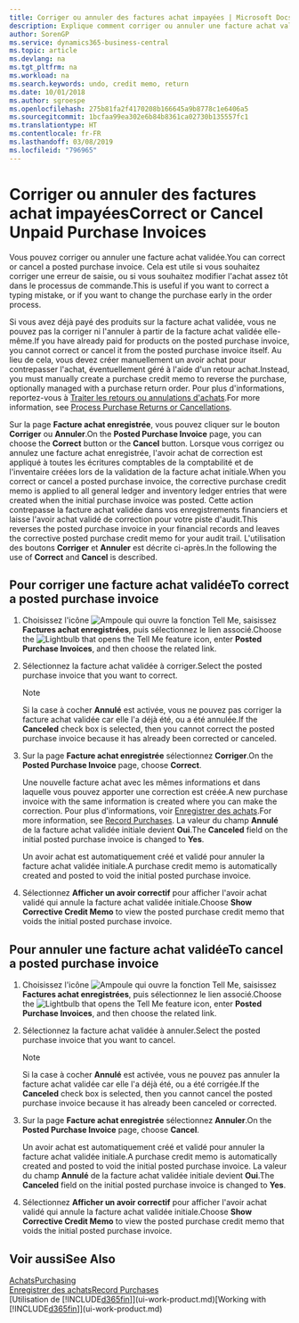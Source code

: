 ```yaml
---
title: Corriger ou annuler des factures achat impayées | Microsoft Docs
description: Explique comment corriger ou annuler une facture achat validée et créer automatiquement un avoir achat.
author: SorenGP
ms.service: dynamics365-business-central
ms.topic: article
ms.devlang: na
ms.tgt_pltfrm: na
ms.workload: na
ms.search.keywords: undo, credit memo, return
ms.date: 10/01/2018
ms.author: sgroespe
ms.openlocfilehash: 275b81fa2f4170208b166645a9b8778c1e6406a5
ms.sourcegitcommit: 1bcfaa99ea302e6b84b8361ca02730b135557fc1
ms.translationtype: HT
ms.contentlocale: fr-FR
ms.lasthandoff: 03/08/2019
ms.locfileid: "796965"
---
```

# <a name="correct-or-cancel-unpaid-purchase-invoices"></a><span data-ttu-id="40932-103">Corriger ou annuler des factures achat impayées</span><span class="sxs-lookup"><span data-stu-id="40932-103">Correct or Cancel Unpaid Purchase Invoices</span></span>
<span data-ttu-id="40932-104">Vous pouvez corriger ou annuler une facture achat validée.</span><span class="sxs-lookup"><span data-stu-id="40932-104">You can correct or cancel a posted purchase invoice.</span></span> <span data-ttu-id="40932-105">Cela est utile si vous souhaitez corriger une erreur de saisie, ou si vous souhaitez modifier l'achat assez tôt dans le processus de commande.</span><span class="sxs-lookup"><span data-stu-id="40932-105">This is useful if you want to correct a typing mistake, or if you want to change the purchase early in the order process.</span></span>

<span data-ttu-id="40932-106">Si vous avez déjà payé des produits sur la facture achat validée, vous ne pouvez pas la corriger ni l'annuler à partir de la facture achat validée elle-même.</span><span class="sxs-lookup"><span data-stu-id="40932-106">If you have already paid for products on the posted purchase invoice, you cannot correct or cancel it from the posted purchase invoice itself.</span></span> <span data-ttu-id="40932-107">Au lieu de cela, vous devez créer manuellement un avoir achat pour contrepasser l'achat, éventuellement géré à l'aide d'un retour achat.</span><span class="sxs-lookup"><span data-stu-id="40932-107">Instead, you must manually create a purchase credit memo to reverse the purchase, optionally managed with a purchase return order.</span></span> <span data-ttu-id="40932-108">Pour plus d'informations, reportez-vous à [Traiter les retours ou annulations d'achats](purchasing-how-process-purchase-returns-cancellations.md).</span><span class="sxs-lookup"><span data-stu-id="40932-108">For more information, see [Process Purchase Returns or Cancellations](purchasing-how-process-purchase-returns-cancellations.md).</span></span>

<span data-ttu-id="40932-109">Sur la page **Facture achat enregistrée**, vous pouvez cliquer sur le bouton **Corriger** ou **Annuler**.</span><span class="sxs-lookup"><span data-stu-id="40932-109">On the **Posted Purchase Invoice** page, you can choose the **Correct** button or the **Cancel** button.</span></span> <span data-ttu-id="40932-110">Lorsque vous corrigez ou annulez une facture achat enregistrée, l'avoir achat de correction est appliqué à toutes les écritures comptables de la comptabilité et de l'inventaire créées lors de la validation de la facture achat initiale.</span><span class="sxs-lookup"><span data-stu-id="40932-110">When you correct or cancel a posted purchase invoice, the corrective purchase credit memo is applied to all general ledger and inventory ledger entries that were created when the initial purchase invoice was posted.</span></span> <span data-ttu-id="40932-111">Cette action contrepasse la facture achat validée dans vos enregistrements financiers et laisse l'avoir achat validé de correction pour votre piste d'audit.</span><span class="sxs-lookup"><span data-stu-id="40932-111">This reverses the posted purchase invoice in your financial records and leaves the corrective posted purchase credit memo for your audit trail.</span></span> <span data-ttu-id="40932-112">L'utilisation des boutons **Corriger** et **Annuler** est décrite ci-après.</span><span class="sxs-lookup"><span data-stu-id="40932-112">In the following the use of **Correct** and **Cancel** is described.</span></span>

## <a name="to-correct-a-posted-purchase-invoice"></a><span data-ttu-id="40932-113">Pour corriger une facture achat validée</span><span class="sxs-lookup"><span data-stu-id="40932-113">To correct a posted purchase invoice</span></span>
1. <span data-ttu-id="40932-114">Choisissez l'icône ![Ampoule qui ouvre la fonction Tell Me](media/ui-search/search_small.png "Dites-moi ce que vous voulez faire"), saisissez **Factures achat enregistrées**, puis sélectionnez le lien associé.</span><span class="sxs-lookup"><span data-stu-id="40932-114">Choose the ![Lightbulb that opens the Tell Me feature](media/ui-search/search_small.png "Tell me what you want to do") icon, enter **Posted Purchase Invoices**, and then choose the related link.</span></span>  
2. <span data-ttu-id="40932-115">Sélectionnez la facture achat validée à corriger.</span><span class="sxs-lookup"><span data-stu-id="40932-115">Select the posted purchase invoice that you want to correct.</span></span>  

    > [!NOTE]  
    >   <span data-ttu-id="40932-116">Si la case à cocher **Annulé** est activée, vous ne pouvez pas corriger la facture achat validée car elle l'a déjà été, ou a été annulée.</span><span class="sxs-lookup"><span data-stu-id="40932-116">If the **Canceled** check box is selected, then you cannot correct the posted purchase invoice because it has already been corrected or canceled.</span></span>
3. <span data-ttu-id="40932-117">Sur la page **Facture achat enregistrée** sélectionnez **Corriger**.</span><span class="sxs-lookup"><span data-stu-id="40932-117">On the **Posted Purchase Invoice** page, choose **Correct**.</span></span>

    <span data-ttu-id="40932-118">Une nouvelle facture achat avec les mêmes informations et dans laquelle vous pouvez apporter une correction est créée.</span><span class="sxs-lookup"><span data-stu-id="40932-118">A new purchase invoice with the same information is created where you can make the correction.</span></span> <span data-ttu-id="40932-119">Pour plus d'informations, voir [Enregistrer des achats](purchasing-how-record-purchases.md).</span><span class="sxs-lookup"><span data-stu-id="40932-119">For more information, see [Record Purchases](purchasing-how-record-purchases.md).</span></span> <span data-ttu-id="40932-120">La valeur du champ **Annulé** de la facture achat validée initiale devient **Oui**.</span><span class="sxs-lookup"><span data-stu-id="40932-120">The **Canceled** field on the initial posted purchase invoice is changed to **Yes**.</span></span>

    <span data-ttu-id="40932-121">Un avoir achat est automatiquement créé et validé pour annuler la facture achat validée initiale.</span><span class="sxs-lookup"><span data-stu-id="40932-121">A purchase credit memo is automatically created and posted to void the initial posted purchase invoice.</span></span>
4. <span data-ttu-id="40932-122">Sélectionnez **Afficher un avoir correctif** pour afficher l'avoir achat validé qui annule la facture achat validée initiale.</span><span class="sxs-lookup"><span data-stu-id="40932-122">Choose **Show Corrective Credit Memo** to view the posted purchase credit memo that voids the initial posted purchase invoice.</span></span>

## <a name="to-cancel-a-posted-purchase-invoice"></a><span data-ttu-id="40932-123">Pour annuler une facture achat validée</span><span class="sxs-lookup"><span data-stu-id="40932-123">To cancel a posted purchase invoice</span></span>
1. <span data-ttu-id="40932-124">Choisissez l'icône ![Ampoule qui ouvre la fonction Tell Me](media/ui-search/search_small.png "Dites-moi ce que vous voulez faire"), saisissez **Factures achat enregistrées**, puis sélectionnez le lien associé.</span><span class="sxs-lookup"><span data-stu-id="40932-124">Choose the ![Lightbulb that opens the Tell Me feature](media/ui-search/search_small.png "Tell me what you want to do") icon, enter **Posted Purchase Invoices**, and then choose the related link.</span></span>  
2. <span data-ttu-id="40932-125">Sélectionnez la facture achat validée à annuler.</span><span class="sxs-lookup"><span data-stu-id="40932-125">Select the posted purchase invoice that you want to cancel.</span></span>

    > [!NOTE]  
    >   <span data-ttu-id="40932-126">Si la case à cocher **Annulé** est activée, vous ne pouvez pas annuler la facture achat validée car elle l'a déjà été, ou a été corrigée.</span><span class="sxs-lookup"><span data-stu-id="40932-126">If the **Canceled** check box is selected, then you cannot cancel the posted purchase invoice because it has already been canceled or corrected.</span></span>
3. <span data-ttu-id="40932-127">Sur la page **Facture achat enregistrée** sélectionnez **Annuler**.</span><span class="sxs-lookup"><span data-stu-id="40932-127">On the **Posted Purchase Invoice** page, choose **Cancel**.</span></span>

    <span data-ttu-id="40932-128">Un avoir achat est automatiquement créé et validé pour annuler la facture achat validée initiale.</span><span class="sxs-lookup"><span data-stu-id="40932-128">A purchase credit memo is automatically created and posted to void the initial posted purchase invoice.</span></span> <span data-ttu-id="40932-129">La valeur du champ **Annulé** de la facture achat validée initiale devient **Oui**.</span><span class="sxs-lookup"><span data-stu-id="40932-129">The **Canceled** field on the initial posted purchase invoice is changed to **Yes**.</span></span>
4. <span data-ttu-id="40932-130">Sélectionnez **Afficher un avoir correctif** pour afficher l'avoir achat validé qui annule la facture achat validée initiale.</span><span class="sxs-lookup"><span data-stu-id="40932-130">Choose **Show Corrective Credit Memo** to view the posted purchase credit memo that voids the initial posted purchase invoice.</span></span>

## <a name="see-also"></a><span data-ttu-id="40932-131">Voir aussi</span><span class="sxs-lookup"><span data-stu-id="40932-131">See Also</span></span>
[<span data-ttu-id="40932-132">Achats</span><span class="sxs-lookup"><span data-stu-id="40932-132">Purchasing</span></span>](purchasing-manage-purchasing.md)  
[<span data-ttu-id="40932-133">Enregistrer des achats</span><span class="sxs-lookup"><span data-stu-id="40932-133">Record Purchases</span></span>](purchasing-how-record-purchases.md)  
<span data-ttu-id="40932-134">[Utilisation de [!INCLUDE[d365fin](includes/d365fin_md.md)]](ui-work-product.md)</span><span class="sxs-lookup"><span data-stu-id="40932-134">[Working with [!INCLUDE[d365fin](includes/d365fin_md.md)]](ui-work-product.md)</span></span>
